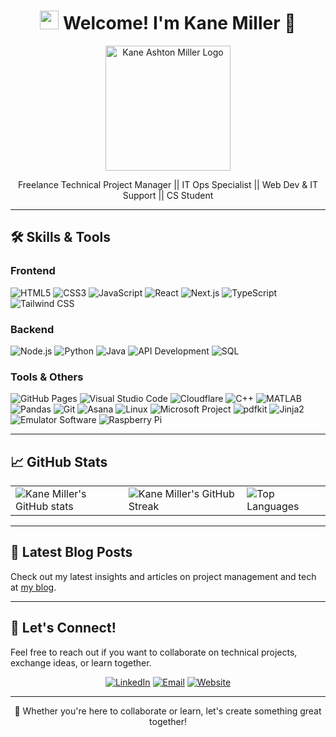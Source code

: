 <h1 align="center"><img src="https://emojis.slackmojis.com/emojis/images/1531849430/4246/blob-sunglasses.gif?1531849430" width="30"/> Welcome! I'm Kane Miller 👋</h1>

<p align="center">
  <img src="https://www.kmprojectsolutions.com/images/secondary-logo.png" alt="Kane Ashton Miller Logo" width="200"/>
</p>

<p align="center">Freelance Technical Project Manager || IT Ops Specialist || Web Dev & IT Support || CS Student</p>

---

## 🛠️ Skills & Tools

### Frontend
![HTML5](https://img.shields.io/badge/-HTML5-E34F26?style=flat-square&logo=html5&logoColor=white) ![CSS3](https://img.shields.io/badge/-CSS3-1572B6?style=flat-square&logo=css3&logoColor=white) ![JavaScript](https://img.shields.io/badge/-JavaScript-F7DF1E?style=flat-square&logo=javascript&logoColor=black) ![React](https://img.shields.io/badge/-React-61DAFB?style=flat-square&logo=react&logoColor=black) ![Next.js](https://img.shields.io/badge/-Next.js-000000?style=flat-square&logo=nextdotjs&logoColor=white) ![TypeScript](https://img.shields.io/badge/-TypeScript-3178C6?style=flat-square&logo=typescript&logoColor=white) ![Tailwind CSS](https://img.shields.io/badge/-Tailwind%20CSS-38B2AC?style=flat-square&logo=tailwind-css&logoColor=white)

### Backend
![Node.js](https://img.shields.io/badge/-Node.js-339933?style=flat-square&logo=nodedotjs&logoColor=white) ![Python](https://img.shields.io/badge/-Python-3776AB?style=flat-square&logo=python&logoColor=white) ![Java](https://img.shields.io/badge/-Java-007396?style=flat-square&logo=java&logoColor=white) ![API Development](https://img.shields.io/badge/-API%20Development-009688?style=flat-square&logo=swagger&logoColor=white) ![SQL](https://img.shields.io/badge/-SQL-4479A1?style=flat-square&logo=postgresql&logoColor=white)

### Tools & Others
![GitHub Pages](https://img.shields.io/badge/-GitHub%20Pages-181717?style=flat-square&logo=github&logoColor=white) ![Visual Studio Code](https://img.shields.io/badge/-VS%20Code-007ACC?style=flat-square&logo=visual-studio-code&logoColor=white) ![Cloudflare](https://img.shields.io/badge/-Cloudflare-F38020?style=flat-square&logo=cloudflare&logoColor=white) ![C++](https://img.shields.io/badge/-C++-00599C?style=flat-square&logo=c%2B%2B&logoColor=white) ![MATLAB](https://img.shields.io/badge/-MATLAB-0076A8?style=flat-square&logo=mathworks&logoColor=white) ![Pandas](https://img.shields.io/badge/-Pandas-150458?style=flat-square&logo=pandas&logoColor=white) ![Git](https://img.shields.io/badge/-Git-F05032?style=flat-square&logo=git&logoColor=white) ![Asana](https://img.shields.io/badge/-Asana-F06A6A?style=flat-square&logo=asana&logoColor=white) ![Linux](https://img.shields.io/badge/-Linux-FCC624?style=flat-square&logo=linux&logoColor=black) ![Microsoft Project](https://img.shields.io/badge/-Microsoft%20Project-217346?style=flat-square&logo=microsoft-project&logoColor=white) ![pdfkit](https://img.shields.io/badge/-pdfkit-007ACC?style=flat-square&logo=python&logoColor=white) ![Jinja2](https://img.shields.io/badge/-Jinja2-FFA500?style=flat-square&logo=python&logoColor=white) ![Emulator Software](https://img.shields.io/badge/-Emulator%20Software-000000?style=flat-square&logo=gamepad&logoColor=white) ![Raspberry Pi](https://img.shields.io/badge/-Raspberry%20Pi-A22846?style=flat-square&logo=raspberry-pi&logoColor=white)

---

## 📈 GitHub Stats

<div align="center">
  <table>
    <tr>
      <td><img src="https://github-readme-stats.vercel.app/api?username=kaneAmiller&show_icons=true&theme=radical" alt="Kane Miller's GitHub stats" /></td>
      <td><img src="https://github-readme-streak-stats.herokuapp.com/?user=kaneAmiller&theme=radical" alt="Kane Miller's GitHub Streak" /></td>
      <td><img src="https://github-readme-stats.vercel.app/api/top-langs/?username=kaneAmiller&layout=compact&theme=radical" alt="Top Languages" /></td>
    </tr>
  </table>
</div>

---
## 📄 Latest Blog Posts

Check out my latest insights and articles on project management and tech at [my blog](https://www.kmprojectsolutions.com/blog).

---

## 🤝 Let's Connect!

Feel free to reach out if you want to collaborate on technical projects, exchange ideas, or learn together.
<p align="center">
  <a href="https://www.linkedin.com/in/kane-a-miller/" target="_blank"><img alt="LinkedIn" src="https://img.shields.io/badge/LinkedIn-%230077B5.svg?&style=for-the-badge&logo=linkedin&logoColor=white" /></a>
  <a href="mailto:kanemiller.pm@outlook.com" target="_blank"><img alt="Email" src="https://img.shields.io/badge/Email-D14836?style=for-the-badge&logo=gmail&logoColor=white" /></a>
  <a href="https://www.kmprojectsolutions.com" target="_blank"><img alt="Website" src="https://img.shields.io/badge/Website-000000?style=for-the-badge&logo=google-chrome&logoColor=white" /></a>
</p>

---

<p align="center">💬 Whether you're here to collaborate or learn, let's create something great together!</p>
